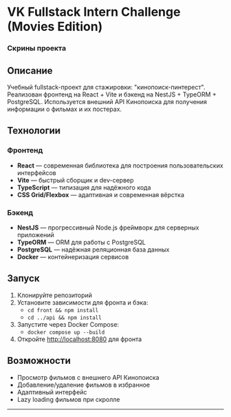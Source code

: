 
# VK Fullstack Intern Challenge (Movies Edition)

### Скрины проекта

<!-- Здесь могут быть скриншоты интерфейса с фильмами -->

## Описание

Учебный fullstack-проект для стажировки: "кинопоиск-пинтерест". Реализован фронтенд на React + Vite и бэкенд на NestJS + TypeORM + PostgreSQL. Используется внешний API Кинопоиска для получения информации о фильмах и их постерах.

## Технологии

### Фронтенд
- **React** — современная библиотека для построения пользовательских интерфейсов
- **Vite** — быстрый сборщик и dev-сервер
- **TypeScript** — типизация для надёжного кода
- **CSS Grid/Flexbox** — адаптивная и современная вёрстка

### Бэкенд
- **NestJS** — прогрессивный Node.js фреймворк для серверных приложений
- **TypeORM** — ORM для работы с PostgreSQL
- **PostgreSQL** — надёжная реляционная база данных
- **Docker** — контейнеризация сервисов

## Запуск

1. Клонируйте репозиторий
2. Установите зависимости для фронта и бэка:
   - `cd front && npm install`
   - `cd ../api && npm install`
3. Запустите через Docker Compose:
   - `docker compose up --build`
4. Откройте [http://localhost:8080](http://localhost:8080) для фронта

## Возможности
- Просмотр фильмов с внешнего API Кинопоиска
- Добавление/удаление фильмов в избранное
- Адаптивный интерфейс
- Lazy loading фильмов при скролле

---
